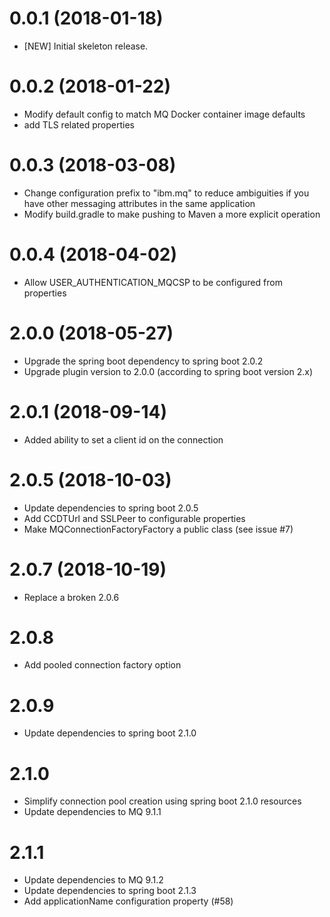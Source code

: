 # 0.0.1 (2018-01-18)
- [NEW] Initial skeleton release.

# 0.0.2 (2018-01-22)
- Modify default config to match MQ Docker container image defaults
- add TLS related properties

# 0.0.3 (2018-03-08)
- Change configuration prefix to "ibm.mq" to reduce ambiguities if you have other messaging attributes in the same application
- Modify build.gradle to make pushing to Maven a more explicit operation

# 0.0.4 (2018-04-02)
- Allow USER_AUTHENTICATION_MQCSP to be configured from properties

# 2.0.0 (2018-05-27)
- Upgrade the spring boot dependency to spring boot 2.0.2
- Upgrade plugin version to 2.0.0 (according to spring boot version 2.x)

# 2.0.1 (2018-09-14)
- Added ability to set a client id on the connection

# 2.0.5 (2018-10-03)
- Update dependencies to spring boot 2.0.5
- Add CCDTUrl and SSLPeer to configurable properties
- Make MQConnectionFactoryFactory a public class (see issue #7)

# 2.0.7 (2018-10-19)
- Replace a broken 2.0.6

# 2.0.8
- Add pooled connection factory option

# 2.0.9
- Update dependencies to spring boot 2.1.0

# 2.1.0
- Simplify connection pool creation using spring boot 2.1.0 resources
- Update dependencies to MQ 9.1.1

# 2.1.1
- Update dependencies to MQ 9.1.2
- Update dependencies to spring boot 2.1.3
- Add applicationName configuration property (#58)
